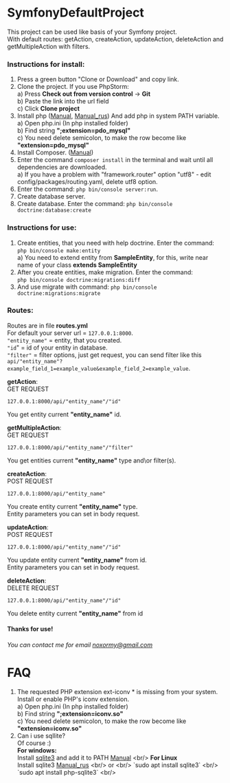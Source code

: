 # SymfonyDefaultProject
This project can be used like basis of your Symfony project. <br/>
With default routes: getAction, createAction, updateAction, deleteAction and getMultipleAction
with filters.

### Instructions for install:
1. Press a green button "Clone or Download" and copy link.
2. Clone the project. If you use PhpStorm:<br/> 
    a) Press **Check out from version control** -> **Git** <br/>
    b) Paste the link into the url field <br/>
    c) Click **Clone project**
3. Install php ([Manual][http://php.net/manual/ru/install.php], [Manual_rus][http://iantonov.me/page/ustanovka-php-71-v-windows-komandnaja-stroka]) And add php in system PATH variable.<br/>
    a) Open php.ini (In php installed folder) <br/>
    b) Find string **";extension=pdo_mysql"** <br/>
    c) You need delete semicolon, to make the row become like **"extension=pdo_mysql"** <br/>
4. Install Composer. ([Manual][https://getcomposer.org/download/])
5. Enter the command `composer install` in the terminal and wait until all dependencies are downloaded. <br/>
    a) If you have a problem with "framework.router" option "utf8" - edit config/packages/routing.yaml, delete utf8 option.
6. Enter the command: `php bin/console server:run`. <br/>
7. Create database server.
8. Create database. Enter the command: `php bin/console doctrine:database:create`


[http://php.net/manual/ru/install.php]: http://php.net/manual/ru/install.windows.tools.php
[http://iantonov.me/page/ustanovka-php-71-v-windows-komandnaja-stroka]: http://iantonov.me/page/ustanovka-php-71-v-windows-komandnaja-stroka
[https://getcomposer.org/download/]: https://getcomposer.org/download/

### Instructions for use:

1. Create entities, that you need with help doctrine. Enter the command: <br/>
 `php bin/console make:entity` <br/>
 a) You need to extend entity from **SampleEntity**, for this, write near name of your class **extends SampleEntity**
2. After you create entities, make migration. Enter the command: <br/>
  `php bin/console doctrine:migrations:diff`
3. And use migrate with command:
  `php bin/console doctrine:migrations:migrate`


### Routes:

Routes are in file **routes.yml** <br/>
For default your server url = `127.0.0.1:8000`. <br/>
`"entity_name"` = entity, that you created. <br/>
`"id`" = id of your entity in database. <br/>
`"filter"` = filter options, just get request, you can send filter like this
`api/"entity_name"?example_field_1=example_value&example_field_2=example_value`.

**getAction**: <br/>
    GET REQUEST <br/>
    
    127.0.0.1:8000/api/"entity_name"/"id"
    
You get entity current **"entity_name"** id.

**getMultipleAction**: <br/>
    GET REQUEST <br/>

    127.0.0.1:8000/api/"entity_name"/"filter"
    
You get entities current **"entity_name"** type and\or filter(s).

**createAction**: <br/>
    POST REQUEST <br/>

    127.0.0.1:8000/api/"entity_name"
    
You create entity current **"entity_name"** type. <br/>
Entity parameters you can set in body request.

**updateAction**: <br/>
    POST REQUEST <br/>

    127.0.0.1:8000/api/"entity_name"/"id"
    
You update entity current **"entity_name"** from id. <br/>
Entity parameters you can set in body request.

**deleteAction**: <br/>
    DELETE REQUEST <br/>

    127.0.0.1:8000/api/"entity_name"/"id"
    
You delete entity current **"entity_name"** from id

#### Thanks for use!

###### You can contact me for email noxormy@gmail.com

# FAQ
1. The requested PHP extension ext-iconv * is missing from your system. Install or enable PHP's iconv extension. <br/>
   a) Open php.ini (In php installed folder) <br/>
   b) Find string **";extension=iconv.so"** <br/>
   c) You need delete semicolon, to make the row become like **"extension=iconv.so"** <br/>
2. Can i use sqllite? <br/>
    Of course :) <br/>
    **For windows:** <br/>
    Install [sqlite3][https://www.sqlite.org/download.html] and add it to PATH [Manual][http://www.sqlitetutorial.net/download-install-sqlite/] <br/>
    **For Linux** <br/>
    Install sqlite3 [Manual_rus][https://mraak.ru/linux/ubuntu-16-04/ubuntu-16-04-sqlite3-install.html] <br/>
    or <br/>
     `sudo apt install sqlite3` <br/>
     `sudo apt install php-sqlite3` <br/>    
   
[https://www.sqlite.org/download.html]: https://www.sqlite.org/download.html
[http://www.sqlitetutorial.net/download-install-sqlite/]: http://www.sqlitetutorial.net/download-install-sqlite/
[https://mraak.ru/linux/ubuntu-16-04/ubuntu-16-04-sqlite3-install.html]: https://mraak.ru/linux/ubuntu-16-04/ubuntu-16-04-sqlite3-install.html
